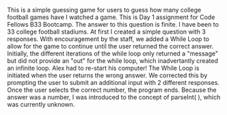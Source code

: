 This is a simple guessing game for users to guess how many college football games have I watched a game.
This is Day 1 assignment for Code Fellows B33 Bootcamp.
The answer to this question is finite.
I have been to 33 college football stadiums.
At first I created a simple question with 3 responses.
With encouragement by the staff, we added a While Loop to allow for the game to continue until the user returned the correct answer.
Initially, the different iterations of the while loop only returned a "message" but did not provide an "out" for the while loop, which inadvertantly created an infinite loop.
Alex had to re-start his computer!
The While Loop is initiated when the user returns the wrong answer.
We corrected this by prompting the user to submit an additional input with 2 different responses.
Once the user selects the correct number, the program ends.
Because the answer was a number, I was introduced to the concept of parseInt( ), which was currently unknown.
